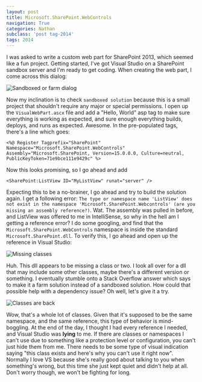 ```yaml
---
layout: post
title: Microsoft.SharePoint.WebControls
navigation: True
categories: Nathan
subclass: 'post tag-2014'
tags: 2014
---
```


I was asked to write a custom web part for SharePoint 2013, which seemed like a fun project. Getting started, I've got Visual Studio on a SharePoint sandbox server and I'm ready to get coding. When creating the web part, I come across this dialog:

![Sandboxed or farm dialog](https://i.imgur.com/jeBVdpg.png)

Now my inclination is to check `sandboxed solution` because this is a small project that shouldn't require any major or special permissions. I open up the `VisualWebPart.ascx` file and add a "Hello, World" asp tag to make sure everything is working as expected, and sure enough everything builds, deploys, and runs as expected. Awesome. In the pre-populated tags, there's a line which goes:

    <%@ Register Tagprefix="SharePoint" Namespace="Microsoft.SharePoint.WebControls" Assembly="Microsoft.SharePoint, Version=15.0.0.0, Culture=neutral, PublicKeyToken=71e9bce111e9429c" %>

Now this looks promising, so I go ahead and add

    <SharePoint:ListView ID="MyListView" runat="server" />
    
Expecting this to be a no-brainer, I go ahead and try to build the solution again. I get a following error: `The type or namespace name 'ListView' does not exist in the namespace 'Microsoft.SharePoint.Webcontrols' (are you missing an assembly reference?)`. Wat. The assembly was pulled in before, and ListView was offered to me in IntelliSense, so why in the hell am I getting a reference error? I do some googling, and find that the `Microsoft.SharePoint.WebControls` namespace is inside the standard `Microsoft.SharePoint.dll`. To verify this, I go ahead and open up the reference in Visual Studio:

![Missing classes](https://i.imgur.com/HmbnyGe.png)

Huh. This dll appears to be missing a class or two. I look all over for a dll that may include some other classes, maybe there's a different version or something. I eventually stumble onto a Stack Overflow answer which says to make it a farm solution instead of a sandboxed solution. How could that possible help with a dependency issue? Oh well, let's give it a try.

![Classes are back](https://i.imgur.com/OAxFjUG.png)

Wow, that's a whole lot of classes. Given that it's supposed to be the same namespace, and the same reference, this type of behavior is mind-boggling. At the end of the day, I thought I had every reference I needed, and Visual Studio was **lying** to me. If there are classes or namespaces I can't use due to something like a protection level or configuration, you can't just hide them from me. There needs to be some type of visual indication saying "this class exists and here's why you can't use it right now". Normally I love VS because she's really good about talking to you when something's wrong, but this time she just kept quiet and didn't help at all. Don't worry though, we won't be fighting for long.